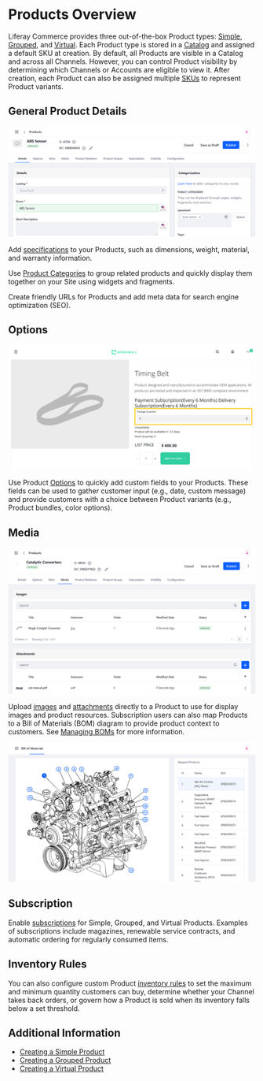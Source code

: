 # Products Overview

Liferay Commerce provides three out-of-the-box Product types: [Simple](../product-types/creating-a-simple-product.md), [Grouped](../product-types/creating-a-simple-product.md), and [Virtual](../product-types/creating-a-simple-product.md). Each Product type is stored in a [Catalog](../../catalogs/creating-a-new-catalog.md) and assigned a default SKU at creation. By default, all Products are visible in a Catalog and across all Channels. However, you can control Product visibility by determining which Channels or Accounts are eligible to view it. After creation, each Product can also be assigned multiple [SKUs](./adding-skus-to-products.md) to represent Product variants.
<!--TASK: improve article flow and fill our Product features-->
## General Product Details

![Configure a Product's general details.](./products-overview/images/01.png)

Add [specifications](./specifications.md) to your Products, such as dimensions, weight, material, and warranty information.

Use [Product Categories](./organizing-your-catalog-with-product-categories.md) to group related products and quickly display them together on your Site using widgets and fragments.

Create friendly URLs for Products and add meta data for search engine optimization (SEO).

## Options

![Use Product Options to add custom fields to Products](./products-overview/images/02.png)

Use Product [Options](./customizing-your-product-with-product-options.md) to quickly add custom fields to your Products. These fields can be used to gather customer input (e.g., date, custom message) and provide customers with a choice between Product variants (e.g., Product bundles, color options).

## Media

![Add images and attachments directly to a Product.](./products-overview/images/03.png)

Upload [images](./product-images.md) and [attachments](./product-attachments.md) directly to a Product to use for display images and product resources. Subscription users can also map Products to a Bill of Materials (BOM) diagram to provide product context to customers. See [Managing BOMs](./managing-boms.md) for more information.

![Create BOM diagrams.](./products-overview/images/04.png)

## Subscription

Enable [subscriptions](./enabling-subscriptions-for-a-product.md) for Simple, Grouped, and Virtual Products. Examples of subscriptions include magazines, renewable service contracts, and automatic ordering for regularly consumed items.

## Inventory Rules

You can also configure custom Product [inventory rules](../../managing-inventory/introduction-to-managing-inventory.md) to set the maximum and minimum quantity customers can buy, determine whether your Channel takes back orders, or govern how a Product is sold when its inventory falls below a set threshold.

## Additional Information

* [Creating a Simple Product](../product-types/creating-a-simple-product.md)
* [Creating a Grouped Product](../product-types/creating-a-grouped-product.md)
* [Creating a Virtual Product](../product-types/creating-a-virtual-product.md)
